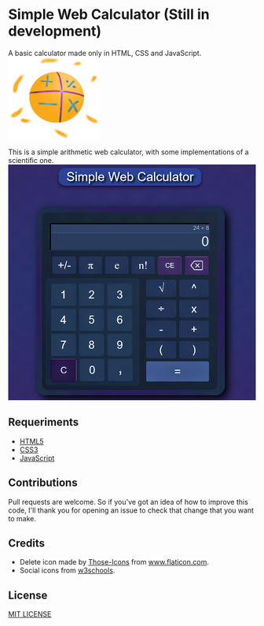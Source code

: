 # Simple Web Calculator (Still in development)

A basic calculator made only in HTML, CSS and JavaScript.
![](imgs/calculator_img.png)


This is a simple arithmetic web calculator, with some implementations of a scientific one.
![](imgs/interface_img.png)


## Requeriments
- [HTML5](https://developer.mozilla.org/en-US/docs/Web/HTML)
- [CSS3](https://www.w3.org/Style/CSS/Overview.en.html)
- [JavaScript](https://www.javascript.com/)
 
 
 ## Contributions
 Pull requests are welcome. So if you've got an idea of how to improve this code, I'll thank you for opening an issue to check that change that you want to make.
 

 ## Credits
- Delete icon made by [Those-Icons](https://www.flaticon.com/authors/those-icons) from www.flaticon.com.
- Social icons from [w3schools](https://www.w3schools.com/icons/fontawesome_icons_brand.asp).
 
## License
[MIT LICENSE](https://choosealicense.com/licenses/mit/)